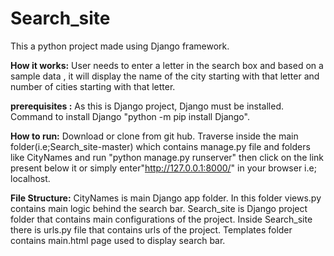 # Search_site
This a python project made using Django framework.

**How it works:**
User needs to enter a letter in the search box and based on a sample data , it will display the name of the city starting with that letter and number of cities starting with that letter.


**prerequisites :**
As this is Django project, Django must be installed.
Command to install Django "python -m pip install Django".


**How to run:**
Download or clone from git hub.
Traverse inside the main folder(i.e;Search_site-master) which contains  manage.py file and folders like CityNames and run "python manage.py runserver"
then click on the link present below it or simply enter"http://127.0.0.1:8000/" in your browser i.e; localhost.


**File Structure:**
CityNames is main Django app folder.
 In this folder views.py contains main logic behind the search bar.
Search_site is Django project folder that contains main configurations of the project.
Inside Search_site there is urls.py file that contains urls of the project.
Templates folder contains main.html page used to display search bar.

